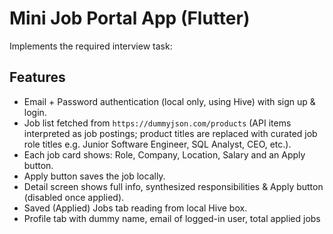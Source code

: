 # Mini Job Portal App (Flutter)

Implements the required interview task:

## Features
- Email + Password authentication (local only, using Hive) with sign up & login.
- Job list fetched from `https://dummyjson.com/products` (API items interpreted as job postings; product titles are replaced with curated job role titles e.g. Junior Software Engineer, SQL Analyst, CEO, etc.).
- Each job card shows: Role, Company, Location, Salary and an Apply button.
- Apply button saves the job locally.
- Detail screen shows full info, synthesized responsibilities & Apply button (disabled once applied).
- Saved (Applied) Jobs tab reading from local Hive box.
- Profile tab with dummy name, email of logged-in user, total applied jobs
